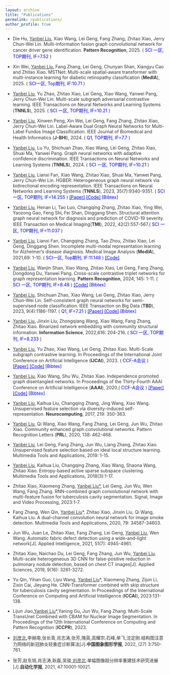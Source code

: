 ```yaml
---
layout: archive
title: "Publications"
permalink: /publications/
author_profile: true
---
```

<html lang="en">
<head>
    <meta charset="UTF-8">
    <meta name="viewport" content="width=device-width, initial-scale=1">
    <style>
        .custom-link {
            color: blue;
            text-decoration: none; /* 去掉下划线 */
        }
        .custom-link:hover {
            text-decoration: underline; /* 悬停时显示下划线 */
        }
        .hidden-content {
            display: none;
        }
       body {
            color: #333333; /* 亮黑色 */
        }
    </style>
</head>
<script>
function toggleContent(contentId) {
    var content = document.getElementById(contentId);
    if (content.style.display === 'none') {
        content.style.display = 'block';
    } else {
        content.style.display = 'none';
    }
}
</script>
<body>  

<ul><li> Die Hu, <u>Yanbei Liu</u>, Xiao Wang, Lei Geng, Fang Zhang, Zhitao Xiao, Jerry Chun-Wei Lin. Multi-information fusion graph convolutional network for cancer driver gene identification. <b>Pattern Recognition</b>, 2025. (<font color='BLUE'> SCI 一区, TOP期刊, IF=7.52 </font>)
</li></ul>
    
<ul><li> Xin Wei, <u>Yanbei Liu</u>, Fang Zhang, Lei Geng, Chunyan Shan, Xiangyu Cao and Zhitao Xiao. MSTNet: Multi-scale spatial-aware transformer with multi-instance learning for diabetic retinopathy classification (<b>MedIA</b>), 2025. (<font color='BLUE'> SCI一区, Top期刊, IF:10.71 </font>)
</li></ul>

<ul><li> <u>Yanbei Liu</u>, Yu Zhao, Zhitao Xiao, Lei Geng, Xiao Wang, Yanwei Pang, Jerry Chun-Wei Lin. Multi-scale subgraph adversarial contrastive learning.  IEEE Transactions on Neural Networks and Learning Systems (<b>TNNLS</b>), 2025. (<font color='BLUE'> SCI 一区, TOP期刊, IF=10.21 </font>)
</li></ul>
    
<ul><li> <u>Yanbei Liu</u>, Xinwen Peng, Xin Wei, Lei Geng, Fang Zhang, Zhitao Xiao, Jerry Chun-Wei Lin. Label-Aware Dual Graph Neural Networks for Multi-Label Fundus Image Classification.  IEEE Journal of Biomedical and Health Informatics (<b>J-BHI</b>), 2024. (<font color='BLUE'> Q1, TOP期刊, IF=7.7 </font>)
</li></ul>
  
<ul><li> <u>Yanbei Liu</u>, Lu Yu, Shichuan Zhao, Xiao Wang, Lei Geng, Zhitao Xiao, Shuai Ma, Yanwei Pang. Graph neural networks with adaptive confidence discrimination. IEEE Transactions on Neural Networks and Learning Systems (<b>TNNLS</b>), 2024. (<font color='BLUE'> SCI 一区, TOP期刊, IF=10.21 </font>)
</li></ul>

<ul><li> <u>Yanbei Liu</u>, Lianxi Fan, Xiao Wang, Zhitao Xiao, Shuai Ma, Yanwei Pang, Jerry Chun-Wei Lin. HGBER: Heterogeneous graph neural network via bidirectional encoding representation. IEEE Transactions on Neural Networks and Learning Systems (<b>TNNLS</b>), 2023, 35(7):9340-9351. (<font color='BLUE'> SCI 一区, TOP期刊, IF=14.255 </font>)
<a href="files/HGBER_Heterogeneous_Graph_Neural_Network_With_Bidirectional_Encoding_Representation.pdf" style="color: blue;"><font color="BLUE" >[Paper]</font></a>
<a href="https://github.com/yanbeiliu/HGBER" style="color: blue;"><font color="BLUE" >[Code]</font></a>
<a href="#" class="custom-link" onclick="toggleContent('liu2023hgber'); return false;">[Bibtex]<br></a>
<div id="liu2023hgber" class="hidden-content">
    <pre>
    @article{liu2023hgber,
      title={HGBER: Heterogeneous graph neural network with bidirectional encoding representation},
      author={Liu, Yanbei and Fan, Lianxi and Wang, Xiao and Xiao, Zhitao and Ma, Shuai and Pang, Yanwei and Lin, Jerry Chun-Wei},
      journal={IEEE Transactions on Neural Networks and Learning Systems},
      volume={35},
      number={7},
      pages={9340--9351},
      year={2023},
      publisher={IEEE}
}
    </pre></div>  
</li></ul>

<ul><li> <u>Yanbei Liu</u>, Henan Li, Tao Luo, Changqing Zhang, Zhitao Xiao, Ying Wei, Yaozong Gao, Feng Shi, Fei Shan, Dinggang Shen. Structural attention graph neural network for diagnosis and prediction of COVID-19 severity. IEEE Transaction on Medical Imaging(<b>TMI</b>), 2022, 42(2):557-567.(<font color='BLUE'> SCI 一区, TOP期刊, IF=11.037 </font>)
</li></ul>

<ul><li> <u>Yanbei Liu</u>, Lianxi Fan, Changqing Zhang, Tao Zhou, Zhitao Xiao, Lei Geng, Dinggang Shen. Incomplete multi-modal representation learning for Alzheimer’s disease diagnosis. Medical Image Analysis (<b>MedIA</b>), 2021,69: 1-10. (<font color='BLUE'> SCI一区, Top期刊, IF:11.148 </font>)
<a href="https://github.com/yanbeiliu/AEMVC" style="color: blue;"><font color="BLUE" >[Code]</font></a>
</li></ul>

<ul><li> <u>Yanbei Liu</u>, Wanjin Shan, Xiao Wang, Zhitao Xiao, Lei Geng, Fang Zhang, Dongdong Du, Yanwei Pang. Cross-scale contrastive triplet networks for graph representation learning. <b>Pattern Recognition</b>, 2024, 145: 1-11. (<font color='BLUE'> SCI 一区, TOP期刊, IF=8.48 </font>)
<a href="https://github.com/yanbeiliu/CCTN" style="color: blue;"><font color="BLUE" >[Code]</font></a>
<a href="#" class="custom-link" onclick="toggleContent('liu2024cross'); return false;">[Bibtex]<br></a>
<div id="liu2024cross" class="hidden-content">
  <pre>
    @article{liu2024cross,
      title={Cross-scale contrastive triplet networks for graph representation learning},
      author={Liu, Yanbei and Shan, Wanjin and Wang, Xiao and Xiao, Zhitao and Geng, Lei and Zhang, Fang and Du, Dongdong and Pang, Yanwei},
      journal={Pattern Recognition},
      volume={145},
      pages={1--11},
      year={2024},
      publisher={Elsevier}
}
</pre></div> 
</li></ul>

<ul><li> <u>Yanbei Liu</u>, Shichuan Zhao, Xiao Wang, Lei Geng, Zhitao Xiao, Jerry Chun-Wei Lin. Self-consistent graph neural networks for semi-supervised node classification. IEEE Transaction on Big Data (<b>TBD</b>), 2023, 9(4):1186-1197. (<font color='BLUE'> Q1, IF=7.21 </font>)
  <a href="files/Self-Consistent_Graph_Neural_Networks_for_Semi-Supervised_Node_Classification.pdf" style="color: blue;"><font color="BLUE" >[Paper]</font></a>
<a href="https://github.com/yanbeiliu/SCGNN" style="color: blue;"><font color="BLUE" >[Code]</font></a>
<a href="#" class="custom-link" onclick="toggleContent('liu2023self'); return false;">[Bibtex]<br></a>
<div id="liu2023self" class="hidden-content">
  <pre>
    @article{liu2023self,
      title={Self-Consistent Graph Neural Networks for Semi-Supervised Node Classification},
      author={Liu, Yanbei and Zhao, Shichuan and Wang, Xiao and Geng, Lei and Xiao, Zhitao and Lin, Jerry Chun-Wei},
      journal={IEEE Transactions on Big Data},
      volume={9},
      number={4},
      pages={1186--1197},
      year={2023},
      publisher={IEEE}
}
  </pre></div> 
</li></ul>

<ul><li> <u>Yanbei Liu</u>, Jinxin Liu, Zhongqiang Wang, Xiao Wang, Fang Zhang, Zhitao Xiao. Binarized network embedding with community structural information. <b>Information Science</b>, 2022,616: 204-216. (<font color='BLUE'> SCI 一区, TOP期刊, IF=8.233 </font>)  
</li></ul>

<ul><li> <u>Yanbei Liu</u>, Yu Zhao, Xiao Wang, Lei Geng, Zhitao Xiao. Multi-Scale subgraph contrastive learning. In Proceedings of the International Joint Conference on Artificial Intelligence (<b>IJCAI</b>), 2023. (<font color='BLUE'> CCF-A会议 </font>)
<a href="files/Multi-Scale Subgraph Contrastive Learning.pdf" style="color: blue;"><font color="BLUE" >[Paper]</font></a>
<a href="https://github.com/ZhaoYuTJPU/MSSGCL" style="color: blue;"><font color="BLUE" >[Code]</font></a>
<a href="#" class="custom-link" onclick="toggleContent('liu2024multi'); return false;">[Bibtex]<br></a>
<div id="liu2024multi" class="hidden-content">
  <pre>
   @article{liu2024multi,
    title={Multi-scale subgraph contrastive learning},
    author={Liu, Yanbei and Zhao, Yu and Wang, Xiao and Geng, Lei and Xiao, Zhitao},
    journal={arXiv preprint arXiv:2403.02719},
    year={2024}
} 
  </pre></div> 
</li></ul>

<ul><li> <u>Yanbei Liu</u>, Xiao Wang, Shu Wu, Zhitao Xiao. Independence promoted graph disentangled networks. In Proceedings of the Thirty-Fourth AAAI Conference on Artificial Intelligence (<b>AAAI</b>), 2020.(<font color='BLUE'> CCF-A会议 </font>)
<a href="files/Independence promoted graph disentangled networks.pdf" style="color: blue;"><font color="BLUE" >[Paper]</font></a>
<a href="https://github.com/yanbeiliu/IPGDN" style="color: blue;"><font color="BLUE" >[Code]</font></a>
<a href="#" class="custom-link" onclick="toggleContent('liu2020independence'); return false;">[Bibtex]<br></a>
<div id="liu2020independence" class="hidden-content">
    <pre>
    @inproceedings{liu2020independence,
      title={Independence promoted graph disentangled networks},
      author={Liu, Yanbei and Wang, Xiao and Wu, Shu and Xiao, Zhitao},
      booktitle={Proceedings of the AAAI Conference on Artificial Intelligence},
      volume={34},
      number={04},
      pages={4916--4923},
      year={2020}
}
    </pre></div>
</li></ul>

<ul><li> <u>Yanbei Liu</u>, Kaihua Liu, Changqing Zhang, Jing Wang, Xiao Wang. Unsupervised feature selection via diversity-induced self-representation. <b>Neurocomputing</b>, 2017, 219: 350-363.
</li></ul>

<ul><li> <u>Yanbei Liu</u>, Qi Wang, Xiao Wang, Fang Zhang, Lei Geng, Jun Wu, Zhitao Xiao. Community enhanced graph convolutional networks. Pattern Recognition Letters (<b>PRL</b>), 2020, 138: 462-468.
</li></ul>

<ul><li> <u>Yanbei Liu</u>, Lei Geng, Fang Zhang, Jun Wu, Liang Zhang, Zhitao Xiao. Unsupervised feature selection based on ideal local structure learning. Multimedia Tools and Applications, 2019: 1-15.
</li></ul>
<ul><li> <u>Yanbei Liu</u>, Kaihua Liu, Changqing Zhang, Xiao Wang, Shaona Wang, Zhitao Xiao. Entropy-based active sparse subspace clustering. Multimedia Tools and Applications, 2018(3):1-17.
</li></ul>
<ul><li> Zhitao Xiao, Xiaomeng Zhang, <u>Yanbei Liu*</u>, Lei Geng, Jun Wu, Wen Wang, Fang Zhang. RNN-combined graph convolutional network with multi-feature fusion for tuberculosis cavity segmentation. Signal, Image and Video Processing, 2023:1-7.
</li></ul>
<ul><li> Fang Zhang, Wen Qin, <u>Yanbei Liu</u>*, Zhitao Xiao, Jinxin Liu, Qi Wang, Kaihua Liu. A dual-channel convolution neural network for image smoke detection. Multimedia Tools and Applications, 2020, 79: 34587-34603.
</li></ul>
<ul><li> Jun Wu, Juan Le, Zhitao Xiao, Fang Zhang, Lei Geng, <u>Yanbei Liu</u>, Wen Wang. Automatic fabric defect detection using a wide-and-light network[J]. Applied Intelligence, 2021, 51(7): 4945-4961.
</li></ul>
<ul><li> Zhitao Xiao, Naichao Du, Lei Geng, Fang Zhang, Jun Wu, <u>Yanbei Liu</u>. Multi-scale heterogeneous 3D CNN for false-positive reduction in pulmonary nodule detection, based on chest CT images[J]. Applied Sciences, 2019, 9(16): 3261-3272.
</li></ul>
<ul><li> Yu Qin, Yihan Guo, Liyu Wang, <u>Yanbei Liu</u>*, Xiaomeng Zhang, Zijun Li, Zixin Cai, Jieyang He. CNN-Transformer combined with skip structure for tuberculosis cavity segmentation. In Proceedings of the International Conference on Computing and Artificial Intelligence (<b>ICCAI</b>), 2023:131-138.
</li></ul>
<ul><li> Lijun Jiao,<u>Yanbei Liu</u>*,Yaning Gu, Jun Wu, Fang Zhang. Multi-Scale TransUnet Combined with CBAM for Nuclear Image Segmentation. In Proceedings of the 12th International Conference on Computing and Pattern Recognition (<b>ICCPR</b>), 2023.
</li></ul>
<ul><li> <u>刘彦北</u>,李赫南,张长青,肖志涛,张芳,隗英,高耀宗,石峰,单飞,沈定刚.结构图注意力网络的新冠肺炎轻重症诊断算法[J].<b>中国图象图形学报</b>, 2022, (27) 3:750-761.
</li></ul>
<ul><li> 张芳,赵东旭,肖志涛,耿磊,吴骏,<u>刘彦北</u>.单幅图像超分辨率重建技术研究进展[J].<b>自动化学报</b>, 2021, 47:10001-10021.
</li></ul>
</body>
</html>
